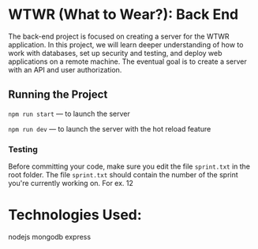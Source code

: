 # WTWR (What to Wear?): Back End
The back-end project is focused on creating a server for the WTWR application. In this project, we will learn deeper understanding of how to work with databases, set up security and testing, and deploy web applications on a remote machine. The eventual goal is to create a server with an API and user authorization.


## Running the Project
`npm run start` — to launch the server 

`npm run dev` — to launch the server with the hot reload feature

### Testing
Before committing your code, make sure you edit the file `sprint.txt` in the root folder. The file `sprint.txt` should contain the number of the sprint you're currently working on. For ex. 12

# Technologies Used:
nodejs
mongodb
express
